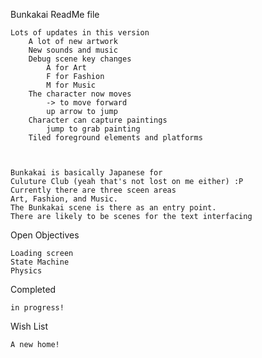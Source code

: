 Bunkakai ReadMe file

    Lots of updates in this version
        A lot of new artwork
        New sounds and music
        Debug scene key changes
            A for Art
            F for Fashion
            M for Music
        The character now moves
            -> to move forward
            up arrow to jump
        Character can capture paintings
            jump to grab painting
        Tiled foreground elements and platforms
        
        
    
    Bunkakai is basically Japanese for 
    Culuture Club (yeah that's not lost on me either) :P
    Currently there are three sceen areas
    Art, Fashion, and Music.
    The Bunkakai scene is there as an entry point.
    There are likely to be scenes for the text interfacing
    

Open Objectives
    
    Loading screen
    State Machine
    Physics

Completed

    in progress!
    
             
Wish List
    
    A new home!
    